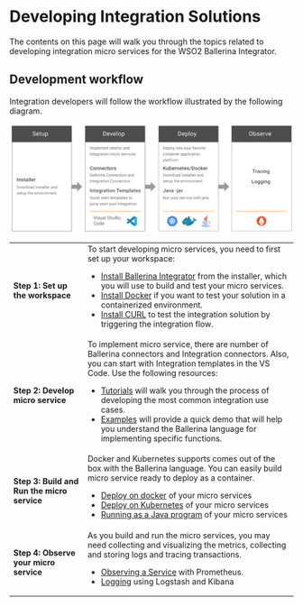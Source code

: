 # Developing Integration Solutions

The contents on this page will walk you through the topics related to developing integration micro services for the WSO2 Ballerina Integrator.

## Development workflow

Integration developers will follow the workflow illustrated by the following diagram.

![developer workflow](../assets/img/ballerina-integrator-developer-workflow.svg)

<table>
	<tr>
		<td><b>Step 1: Set up the workspace</b></td>
		<td>
			To start developing micro services, you need to first set up your workspace:
			<ul>
				<li> <a href="https://wso2.com/integration/">Install Ballerina Integrator</a> from the installer, which you will use to build and test your micro services.</li>
				<li><a href="https://www.docker.com/">Install Docker</a> if you want to test your solution in a containerized environment.</li>
				<li><a href="https://curl.haxx.se/">Install CURL</a> to test the integration solution by triggering the integration flow.</li>
			</ul>
		</td>
	</tr>
	<tr>
		<td><b>Step 2: Develop micro service</b></td>
		<td>
			To implement micro service, there are number of Ballerina connectors and Integration connectors. Also, you can start with Integration templates in the VS Code. Use the following resources:
			<ul>
				<li>
					<a href="../../learn/use-cases">Tutorials</a> will walk you through the process of developing the most common integration use cases.
				</li>
				<li>
					<a href="../../learn/examples">Examples</a> will provide a quick demo that will help you understand the Ballerina language for implementing specific functions.
				</li>
			</ul>
		</td>
	</tr>
	<tr>
		<td><b>Step 3: Build and Run the micro service</b></td>
		<td>
		    Docker and Kubernetes supports comes out of the box with the Ballerina language. You can easily build micro service ready to deploy as a container.
			<ul>
				<li><a href="../../develop/deploy-on-docker">Deploy on docker</a> of your micro services</li>
				<li><a href="../../develop/deploy-on-kubernetes">Deploy on Kubernetes</a> of your micro services</li>
				<li><a href="../../develop/running-as-a-java-program">Running as a Java program</a> of your micro services</li>
			</ul>
		</td>
	</tr>
	<tr>
		<td><b>Step 4: Observe your micro service</b></td>
		<td>
			As you build and run the micro services, you may need collecting and visualizing the metrics, collecting and storing logs and tracing transactions.
			<ul>
				<li>
					<a href="../../observability/observing-a-service">Observing a Service</a> with Prometheus.
				</li>
				<li>
					<a href="../../observability/logstash-kibana">Logging</a> using Logstash and Kibana
				</li>
			</ul>
		</td>
	</tr>
</table>

